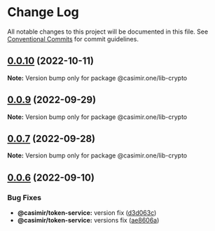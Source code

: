 # Change Log

All notable changes to this project will be documented in this file.
See [Conventional Commits](https://conventionalcommits.org) for commit guidelines.

## [0.0.10](https://github.com/casimir-ai/frontend/compare/v0.0.9...v0.0.10) (2022-10-11)

**Note:** Version bump only for package @casimir.one/lib-crypto





## [0.0.9](https://github.com/casimir-ai/frontend/compare/v0.0.7...v0.0.9) (2022-09-29)

**Note:** Version bump only for package @casimir.one/lib-crypto





## [0.0.7](https://github.com/casimir-ai/frontend/compare/v0.0.6...v0.0.7) (2022-09-28)

**Note:** Version bump only for package @casimir.one/lib-crypto





## [0.0.6](https://github.com/DEIPworld/deip-modules/compare/v0.0.4...v0.0.6) (2022-09-10)


### Bug Fixes

* **@casimir/token-service:** version fix ([d3d063c](https://github.com/DEIPworld/deip-modules/commit/d3d063c1cffb51ed4c8d8e2e33d0362f989632cd))
* **@casimir/token-service:** versions fix ([ae8606a](https://github.com/DEIPworld/deip-modules/commit/ae8606a0f4ee69537fb0f6ac440310d09b10e34d))

